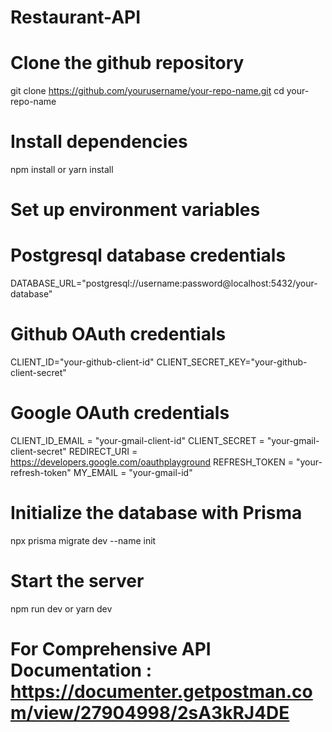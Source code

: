 # Restaurant-API

# Clone the github repository
git clone https://github.com/yourusername/your-repo-name.git
cd your-repo-name

# Install dependencies
npm install
   or
yarn install

# Set up environment variables
  # Postgresql database credentials
  DATABASE_URL="postgresql://username:password@localhost:5432/your-database"
  
  # Github OAuth credentials
  CLIENT_ID="your-github-client-id"
  CLIENT_SECRET_KEY="your-github-client-secret"
  
  # Google OAuth credentials
  CLIENT_ID_EMAIL = "your-gmail-client-id"
  CLIENT_SECRET = "your-gmail-client-secret"
  REDIRECT_URI = https://developers.google.com/oauthplayground
  REFRESH_TOKEN = "your-refresh-token"
  MY_EMAIL = "your-gmail-id"

# Initialize the database with Prisma
npx prisma migrate dev --name init

# Start the server
npm run dev 
   or 
yarn dev

# For Comprehensive API Documentation : https://documenter.getpostman.com/view/27904998/2sA3kRJ4DE

